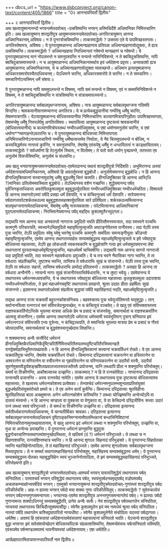 +++
dbcs_url = "https://www.dsbcproject.org/canon-text/content/405/1866"
title = "0२ आनन्दपरिवर्तो द्वितीयः"

+++
२ आनन्दपरिवर्तो द्वितीयः।  
अथ खल्वायुष्मानानन्दो भगवन्तमेतदवोचत् -उत्त्रसिष्यन्ति भगवन् अस्मिन्निर्देशे अधिमानिका निमित्तचारिण इति। अथ खल्वायुष्मान् शारद्वतीपुत्र आयुष्मन्तमानन्दमेतदवोचत्-अगतिरत्रायुष्मन् आनन्द अधिमानिकानाम्,अविषयः। न ते पुनरत्रोत्त्रसिष्यन्ति। तत्कस्माद्धेतोः ? उत्त्रस्ता एते ये पापमित्रहस्तगताः। अगतिस्तेषामत्र, अविषयः। ये पुनरायुष्मन्नानन्द अधिमानप्रहाणाय प्रतिपन्ना अधिमानप्रहाणायोद्युक्ताः, ते ह्यत्र उत्त्रसिष्यन्ति। तत्कस्माद्धेतोः ? अधिमानप्रज्ञया निरधिमानतां गवेषन्ते मानप्रहाणं च गवेषन्ते। ये पुनरायुष्मान्नानन्द मानं नोपलभन्ते न समनुपश्यन्ति न मन्यन्ते नाभिनिविशन्ते, न ते क्वचिदुत्त्रसिष्यन्ति, नापि क्वचिदुत्त्रासमाप्स्यन्ते। न च आयुष्मान्नानन्द अधिमानिकानामर्थाय इयं धर्मदेशना प्रवृत्ता। अनवकाशो ह्यत्र आयुष्मन्नानन्द अधिमानिकानाम्, ये च अधिमानप्रहाणायोद्युक्ता व्यावच्छन्ते। अधिमान इत्यायुष्मन्नानन्द अधिकारसमारोपस्यैतदधिवचनम्। येऽधिमाने चरन्ति, अधिकारसमारोपे ते चरन्ति। न ते समचारिणः। समचारिणोऽप्यस्मिन् धर्मे संशयः॥

ये पुनरायुष्मन्नानन्द नापि सममुपलभन्ते न विषमम्, नापि समं मन्यन्ते न विषमम्, एवं न सममभिनिविशन्ते न विषमम्, न ते क्वचिदुत्त्रसिष्यन्ति न संत्रसिष्यन्ति न संत्रासमापत्स्यन्ते॥

अगतिरत्रायुष्मन्नानन्द सर्वबालपृथग्जनानाम्, अविषयः। नात्र आयुष्मन्नानन्द सर्वबालपृथग्जना गतिमपि विन्दन्ति। श्रावकयानीयानामप्यानन्द अगतिरत्र। ये च प्रत्येकबुद्धयानीया गम्भीरेषु धर्मेषु चरन्ति, तेषामप्यत्रागतिः। येऽप्यायुष्मन्नानन्द बोधिसत्त्वयानीया निमित्तचारिणः कल्याणमित्रापरिगृहीताः पापमित्रहस्तगताः, तेषामप्येषु धर्मेषु निरुपलेपेषु अगतिरविषयः। स्थापयित्वा आयुष्मन्नानन्द दृष्टसत्यं श्रावकयानीयं (बोधिसत्त्वयानीयं) च कल्याणमित्रोपस्तब्धं गम्भीरधर्माधिमुक्तम्, य एषां धर्माणामनुलोमं चरन्ति, य एषां धर्माणा**मवगाहन्तेऽवतरन्ति च। ये पुनरायुष्मन्नानन्द बोधिसत्त्वा निमित्तापगता अनिमित्तचारिणोऽनानात्वचारिणो गम्भीरेषु धर्मेष्वत्यन्तमेव निर्याताः, ये नैवं चित्तमुपलभन्ते न बोधिम्, न कस्यचिद्धर्मस्य नानात्वं कुर्वन्ति, न समनुपश्यन्ति, तेषामेषु एवंरूपेषु धर्मेषु न धन्धायितत्वं न काङ्क्षायितत्वम्। तत्कस्माद्धेतोः ? सर्वधर्माणां हि तेऽनुलोमं स्थिताः, न विलोमम्। ते यतो यतो धर्मान् पृच्छ्यन्ते, ततस्तत एव अनुलोमं विसर्जयिष्यन्ति, अनुलोमं च संधयन्ति॥

अथ खलु भगवानायुष्मन्तमानन्दमेतदवोचत्-एवमेतदानन्द यथायं शारद्वतीपुत्रो निर्दिशति। अभूमिरानन्द अस्यां धर्मदेशनायामधिमानिकानाम्, अविषयो हि अवतर्तुमस्यां बुद्धबोधौ। अनुलोमेयमानन्द बुद्धबोधिः। न हि आनन्द हीनाधिमुक्तिकानां सत्त्वानामुदारेषु धर्मेषु बुद्धधर्मेषु चित्तं क्रामति। हीनाधिमुक्तिका हि आनन्द आभि(धि ?)मानिकाः प्रतिलोममवस्थिता बुद्धबोधेः। तेऽधिमानस्य वशेन गच्छन्ति। शुद्धेयमानन्द पर्षत् पूर्वजिनकृताधिकारा अवरोपितकुशलमूला बहुबुद्धपर्युपासिता गम्भीरधर्माधिमुक्तिका गम्भीरधर्मचरिता। विश्वस्तो हि आनन्द तथागतोऽस्यां पर्षदि प्रसह्य धर्मं देशयति, न च कंचिदनुरक्ष्यं धर्मं देशयति। सारेयमानन्द पर्षदपगतपर्पटशर्कतकठल्या बहुबुद्धशतसहस्रपर्युपासिता सारे प्रतिष्ठिता। शर्करकठल्यमित्यानन्द बालपृथग्जनानामेतदधिवचनम्, येषामेषु धर्मेषु नास्त्यवकाशः। पर्पटमित्यानन्द आधिमानिकानां पुद्गलानामेतदधिवचनम्। निरभिमानेयमानन्द पर्षद् महद्भिः कुशलमूलैरभ्युद्गता॥

तद्यथापि नाम आनन्द यदा अनवतप्तो नागराजः प्रमुदितो भवति प्रीतिसौमनस्यजातः, तदा स्वभवने पञ्चभिः कामगुणैः परिचारयति, स्वभवनेऽभिप्रमुदितो महावृष्टिमुत्सृजति अष्टाङ्गोपेतस्य पानीयस्य। तदा येऽपि तस्य पुत्रा भवन्ति, तेऽपि प्रमुदिताः स्वेषु स्वेषु भवनेषु पञ्चभिः कामगुणैः समर्पिताः समन्वङ्गीभूताः क्रीडन्तो महावृष्टिमुत्सृजन्ति, एवमेव आनन्द तथागतस्यार्हतः सम्यक्संबुद्धस्य महाधर्मवृष्टिमुत्सृजतो य इमे ज्येष्ठपुत्रा बोधिसत्त्वा महासत्त्वाः, तेऽपि इह लोकधातौ स्वकस्वकानि च बुद्धक्षेत्राणि गत्वा इमं धर्मसमुदयमारभ्य तेषां तथागतानां पुरस्तान्महाधर्मवृष्टिमुत्सृजन्ति, महाधर्मवर्षं चाभिवर्षन्ति। तद्यथापि नाम आनन्द सागरो नागराजो यदा प्रमुदितो भवति, तदा स्वभवने महावर्षधाराः प्रमुञ्चति। ये च तत्र भवने नैवासिका नागा भवन्ति, ते ता वर्षधाराः संप्रतीच्छन्ति, तुष्टाश्च भवन्ति, ताभिश्च ते वर्षधाराभिः सुखं च संजानन्ते। येऽपि तस्य पुत्रा भवन्ति, तेऽपि ता वर्षधाराः सहन्ते, ताभिश्च वर्षधाराभिः प्रामोद्यं प्रतिलभन्ते। तत्कस्माद्धेतोः ? असह्या हि आनन्द ता वर्षधारा अन्यैर्नागैः। नाप्यन्ये नागाः सुखं संजानीरंस्ताभिर्वर्षधाराभिः, न च तुष्टा भवेयुः। एवमेवानन्द ये तथागतस्य धर्मरत्नमध्यावसन्ति, ये च तथागतस्य ज्येष्ठपुत्रा बोधिसत्त्वा महासत्त्वाः कृतकुशलमूला उदाराशया गम्भीरधर्मनयनिर्जाताः, ते इमां महाधर्मनयवृष्टिं तथागतस्य प्रसहन्ते, श्रुत्वा उदग्राः प्रीताः प्रहर्षिताः सुखं संजानन्ते। इदमानन्द तथागतोऽर्थवशं संप्रतीत्य शुद्धायां पर्षदि महासिंहनादं नदति, महाधर्मवृष्टिमुत्सृजति॥

तद्यथा आनन्द राजा चक्रवर्ती बहुरत्नकोशसंनिचयः। बहवश्चास्य पुत्रा भवेयुर्जातिमन्तो मातृशुद्धाः। तान् सर्वानानयित्वा रत्नगञ्जं समं संविभजेदनुप्रयच्छेत्, न च कंचित्पुत्रं वञ्चयेत्। ते खलु एवं संविभक्तास्तस्य राज्ञश्चक्रवर्तिनोऽन्तिके भूयस्या मात्रया अधिकं प्रेम च प्रसादं च संजनयेयुः, समानार्थतां च राज्ञश्चक्रवर्तिनः आत्मसु संजानीरन्। एवमेव आनन्द तथागतोऽपि धर्मराजा धर्मस्वामी स्वयंभूरिमान् पुत्रान् संनिपात्य इमं धर्मरत्नगञ्जं संविभजति एभ्यः पुत्रेभ्यः, न कंचिद्वञ्चयति, ते ममान्तिके भूयस्या मात्रया प्रेम च प्रसादं च गौरवं चोत्पादयन्ति, समानार्थतायां च बुद्धवंशस्यानुच्छेदाय तिष्ठन्ति॥

न शक्यमानन्द अन्यैः सत्त्वैरिदं धर्मरत्नं हीनाधिमुक्तिकैरधिमानिकैर्दृष्टिचरितैर्निमित्तचरितैरुपलम्भदृष्टिचरितैरस्मिमानहतै रागद्वेषमोहाभिभूतैरुत्पथप्रयातैः। न हि आनन्द हीनाधिमुक्तिकानां सत्त्वानां चक्रवर्तिधनं रोचते। ये एव आनन्द चक्रवर्तिपुत्रा भवन्ति, तेषामेव चक्रवर्तिधनं रोचते। किमानन्द दरिद्रसत्त्वानां चक्ररत्नेन वा हस्तिरत्नेन वा अश्वरत्नेन वा मणिरत्नेन वा स्त्रीरत्नेन वा गृहपतिरत्नेन वा परिणायकरत्नेन वा उदारैर्वा वस्त्रैः, उदारैर्वा सुवर्णमुक्तावैडूर्यशङ्खशिलाप्रवालजातरूपरजतैस्तैः प्रयोजनम्, यानि लब्ध्वापि प्रीता न शक्नुवन्ति परिभोक्तुम्। समर्घं वा विक्रीणन्ति, अकौशल्याच्च उज्झन्ति। तत्कस्मात् ? न हि ते रत्नकोविदाः। नाप्यानन्द दरिद्रसत्त्वा रत्नान्यपि प्रजानन्ति - अस्य रत्नस्येदं नामेति। एवमेव आनन्द ये तथागतस्य पुत्रा दृष्टसत्या बोधिसत्त्वाश्च महासत्त्वाः, ते खल्वस्य धर्मरत्नकोशस्य प्रत्येषकाः। तेभ्यश्चेदं धर्मरत्नमनुपलम्भशून्यताप्रतिसंयुक्तं बुद्धधर्मप्रतिसंयुक्तंरोचते क्षमते च। ते एव अनेन कार्यं कुर्वन्ति। किमानन्द दरिद्रसत्त्वाः श्रुतविहीनाः श्रुतविप्रतिपन्ना बाला अचक्षुष्मन्तः अनेन धर्मरत्नकोशेन करिष्यन्ति ? लब्ध्वा चोज्झिष्यन्ति अन्येभ्योऽपि वा दातव्यं मंस्यन्ते। न हि आनन्द चण्डाला वा पुक्कसा वा वेणुकारा वा, ये वा केचिदन्ये दरिद्रजीविनः सत्त्वाः उदारं रत्नं लब्ध्वा स्वयं परिभुञ्जते। ते समर्धं वा विक्रीणन्ति उज्झन्ति वा। दरिद्रसत्त्वा इत्यानन्द सर्वतीर्थ्यकराणामेतदधिवचनम्, ये चान्यतीर्थिकाः श्रावकाः। दरिद्रसत्त्वा इत्यानन्द सर्वबालपृथग्जनानामेतदधिवचनं दृष्टिपङ्कनिमग्नानामौपलम्भिकानां बन्धाभिनिविष्टानां निमित्तचरितानामुत्पथप्रयातानाम्, ये खलु आनन्द इदं धर्मरत्नं लब्ध्वा न शक्नुवन्ति परिभोक्तुम्, उज्झन्ति वा, मुधा वा अन्येभ्यः प्रयच्छन्ति। ये पुनरानन्द धर्मरत्नं प्राप्नुवन्ति बुद्धपुत्रा बुद्धगोचरचारिणस्तथागतवंशानुच्छेदस्थिताः, ते खल्विमं (दं ?) धर्मरत्नं परिभुञ्जते। ते लब्ध्वा च न विप्रणाशयन्ति, रत्नसंज्ञिनश्चात्र भवन्ति। न हि आनन्द शृगालः सिंहनादं परिभुङ्क्ते। ये पुनरानन्द सिंहपोतका भवन्ति महासिंहेनोत्पादिताः, ते तं महासिंहनादं परिभुञ्जते। एवमेव आनन्द शृगालोपमाः सर्वबालपृथग्जना मिथ्यादृष्टयः। ते न समर्था तथागतमहासिंहनादं परिभोक्तुम्, महासिंहस्य सम्यक्संबुद्धस्य धर्मम्। ये पुनरानन्द सम्यक्संबुद्धस्य पोतकाः महाबुद्धसिंहेन स्वयं भुञ्जानेनोत्पादिताः, ते इमं सम्यक्संबुद्धमहासिंहनादं परिभुञ्जते, परिभोक्ष्यन्ते इति॥

अथ खल्वायुष्मान् शारद्वतीपुत्रो भगवन्तमेतदवोचत्-आश्चर्यं भगवन् यावत्परिशुद्धेयं तथागतस्य पर्षत् संनिपतिता। परमाश्चर्यं भगवन् परिशुद्धेयं तथागतस्य पर्षत्, स्वयंभूपर्षदनवमृद्यपर्षद् वज्रोपमपर्षद् अचलाकम्प्याक्षोभ्यपर्षदियं भगवन्। एवमुक्ते भगवानायुष्मन्तं शारद्वतीपुत्रमेतदवोचत्-गुणांस्त्वं शारद्वतीपुत्र पर्षदः परिकीर्तयसि। आह-न ह्यस्या भगवन् पर्षदो मया शक्या गुणाः परिकीर्तयितुम्। तत्कस्माद्धेतोः ? सुमेरुकल्पेयं भगवन् पर्षदनन्तगुणसमन्वागता। भगवानाह-एवमेव शारद्वतीपुत्र अनन्तगुणसमन्वागतेयं पर्षत्। न ह्यस्याः पर्षदो गुणानामन्तः शक्योऽधिगन्तुं सम्यक्संबुद्धैरपि, प्रागेव अन्यैः सत्वैः। नेयं शारद्वतीपुत्र पर्षत्तथागतेन संनिपतिता, नाप्यस्यां तथागतस्य किंचिदौत्सुक्यमासीद्वा। स्वेनैव कुशलमूलेन इयं मम नामधेयं श्रुत्वा पर्षत् संनिपतिता। नास्यां पर्षदि तथागतेन कश्चिद्व्यापारितो नाप्यधीष्टः। स्वेनैव कुशलमूलेनैते संचोदिताः यदस्यां पर्षद्यागताः। धर्मतैषा। अवश्यं हि एवंरूपायां धर्मदेशनायामेवंरूपाणां महासत्त्वानां संनिपातो भवति। येऽप्यन्ये शारद्वतीपुत्र बुद्धा भगवन्तः इमं सर्वसंशयोच्छेदनं बोधिसत्त्वपिटकं संप्रकाशयिष्यन्ति, तेषामप्येवंरूपः पर्षत्संनिपातो भविष्यति, एवंरूपमेव पर्षन्मण्डलमवश्यं भावनीयमस्यां धर्मदेशनायाम्। एषा धर्मतेति॥

आर्यप्रज्ञापारमितायामानन्दपरिवर्तो नाम द्वितीयः॥

